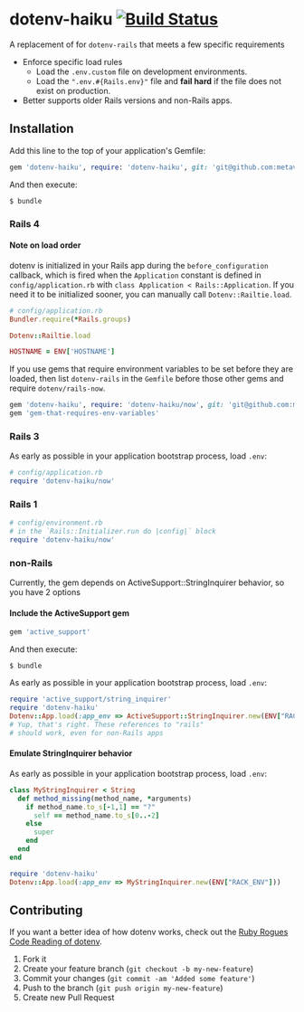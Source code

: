 # dotenv-haiku [![Build Status](https://secure.travis-ci.org/metavida/dotenv.png?branch=haiku)](https://travis-ci.org/metavida/dotenv)

A replacement of for `dotenv-rails` that meets a few specific requirements

* Enforce specific load rules
  * Load the `.env.custom` file on development environments.
  * Load the `".env.#{Rails.env}"` file and **fail hard** if the file does not exist on production.
* Better supports older Rails versions and non-Rails apps.

## Installation

Add this line to the top of your application's Gemfile:

```ruby
gem 'dotenv-haiku', require: 'dotenv-haiku', git: 'git@github.com:metavida/dotenv-haiku.git'
```

And then execute:

```shell
$ bundle
```

### Rails 4

#### Note on load order

dotenv is initialized in your Rails app during the `before_configuration` callback, which is fired when the `Application` constant is defined in `config/application.rb` with `class Application < Rails::Application`. If you need it to be initialized sooner, you can manually call `Dotenv::Railtie.load`.

```ruby
# config/application.rb
Bundler.require(*Rails.groups)

Dotenv::Railtie.load

HOSTNAME = ENV['HOSTNAME']
```

If you use gems that require environment variables to be set before they are loaded, then list `dotenv-rails` in the `Gemfile` before those other gems and require `dotenv/rails-now`.

```ruby
gem 'dotenv-haiku', require: 'dotenv-haiku/now', git: 'git@github.com:metavida/dotenv-haiku.git'
gem 'gem-that-requires-env-variables'
```

### Rails 3

As early as possible in your application bootstrap process, load `.env`:

```ruby
# config/application.rb
require 'dotenv-haiku/now'
```

### Rails 1

```ruby
# config/environment.rb
# in the `Rails::Initializer.run do |config|` block
require 'dotenv-haiku/now'
```

### non-Rails

Currently, the gem depends on ActiveSupport::StringInquirer behavior, so you have 2 options

#### Include the ActiveSupport gem

```ruby
gem 'active_support'
```

And then execute:

```shell
$ bundle
```

As early as possible in your application bootstrap process, load `.env`:

```ruby
require 'active_support/string_inquirer'
require 'dotenv-haiku'
Dotenv::App.load(:app_env => ActiveSupport::StringInquirer.new(ENV["RACK_ENV"]))
# Yup, that's right. These references to "rails"
# should work, even for non-Rails apps
```

#### Emulate StringInquirer behavior

As early as possible in your application bootstrap process, load `.env`:

```ruby
class MyStringInquirer < String
  def method_missing(method_name, *arguments)
    if method_name.to_s[-1,1] == "?"
      self == method_name.to_s[0..-2]
    else
      super
    end
  end
end

require 'dotenv-haiku'
Dotenv::App.load(:app_env => MyStringInquirer.new(ENV["RACK_ENV"]))
```

## Contributing

If you want a better idea of how dotenv works, check out the [Ruby Rogues Code Reading of dotenv](https://www.youtube.com/watch?v=lKmY_0uY86s).

1. Fork it
2. Create your feature branch (`git checkout -b my-new-feature`)
3. Commit your changes (`git commit -am 'Added some feature'`)
4. Push to the branch (`git push origin my-new-feature`)
5. Create new Pull Request
